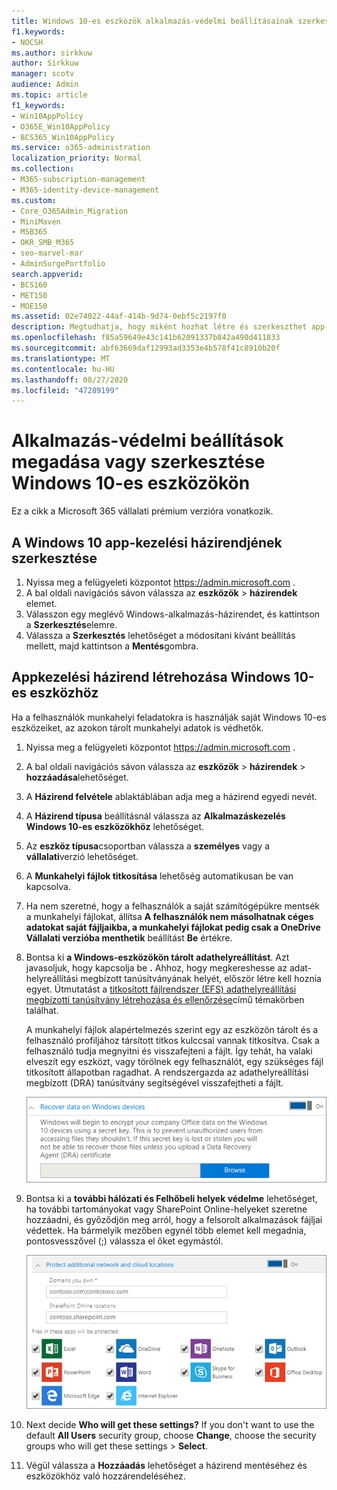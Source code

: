 ```yaml
---
title: Windows 10-es eszközök alkalmazás-védelmi beállításainak szerkesztése és beállítása
f1.keywords:
- NOCSH
ms.author: sirkkuw
author: Sirkkuw
manager: scotv
audience: Admin
ms.topic: article
f1_keywords:
- Win10AppPolicy
- O365E_Win10AppPolicy
- BCS365_Win10AppPolicy
ms.service: o365-administration
localization_priority: Normal
ms.collection:
- M365-subscription-management
- M365-identity-device-management
ms.custom:
- Core_O365Admin_Migration
- MiniMaven
- MSB365
- OKR_SMB_M365
- seo-marvel-mar
- AdminSurgePortfolio
search.appverid:
- BCS160
- MET150
- MOE150
ms.assetid: 02e74022-44af-414b-9d74-0ebf5c2197f0
description: Megtudhatja, hogy miként hozhat létre és szerkeszthet app-kezelési házirendeket, és hogyan védheti a munkahelyi fájlokat a felhasználók személyes Windows 10-es eszközein.
ms.openlocfilehash: f85a59649e43c141b62091337b842a490d411833
ms.sourcegitcommit: abf63669daf12993ad3353e4b578f41c8910b20f
ms.translationtype: MT
ms.contentlocale: hu-HU
ms.lasthandoff: 08/27/2020
ms.locfileid: "47289199"
---
```

# <a name="set-or-edit-application-protection-settings-for-windows-10-devices"></a>Alkalmazás-védelmi beállítások megadása vagy szerkesztése Windows 10-es eszközökön

Ez a cikk a Microsoft 365 vállalati prémium verzióra vonatkozik.

## <a name="edit-an-app-management-policy-for-windows-10"></a>A Windows 10 app-kezelési házirendjének szerkesztése

1. Nyissa meg a felügyeleti központot <a href="https://go.microsoft.com/fwlink/p/?linkid=837890" target="_blank">https://admin.microsoft.com</a> .     
2. A bal oldali navigációs sávon válassza az **eszközök** \> **házirendek** elemet.
1. Válasszon egy meglévő Windows-alkalmazás-házirendet, és kattintson a **Szerkesztés**elemre.
1. Válassza a **Szerkesztés** lehetőséget a módosítani kívánt beállítás mellett, majd kattintson a **Mentés**gombra.

## <a name="create-an-app-management-policy-for-windows-10"></a>Appkezelési házirend létrehozása Windows 10-es eszközhöz

Ha a felhasználók munkahelyi feladatokra is használják saját Windows 10-es eszközeiket, az azokon tárolt munkahelyi adatok is védhetők.
  
1. Nyissa meg a felügyeleti központot <a href="https://go.microsoft.com/fwlink/p/?linkid=837890" target="_blank">https://admin.microsoft.com</a> . 
2. A bal oldali navigációs sávon válassza az **eszközök** \> **házirendek** \> **hozzáadása**lehetőséget.
3. A **Házirend felvétele** ablaktáblában adja meg a házirend egyedi nevét. 
4. A **Házirend típusa** beállításnál válassza az **Alkalmazáskezelés Windows 10-es eszközökhöz** lehetőséget.
5. Az **eszköz típusa**csoportban válassza a **személyes** vagy a **vállalati**verzió lehetőséget.
6. A **Munkahelyi fájlok titkosítása** lehetőség automatikusan be van kapcsolva. 
7. Ha nem szeretné, hogy a felhasználók a saját számítógépükre mentsék a munkahelyi fájlokat, állítsa **A felhasználók nem másolhatnak céges adatokat saját fájljaikba, a munkahelyi fájlokat pedig csak a OneDrive Vállalati verzióba menthetik** beállítást **Be** értékre. 
9. Bontsa ki **a Windows-eszközökön tárolt adathelyreállítást**. Azt javasoljuk, hogy kapcsolja be **.**
    Ahhoz, hogy megkereshesse az adat-helyreállítási megbízott tanúsítványának helyét, először létre kell hoznia egyet. Útmutatást a [titkosított fájlrendszer (EFS) adathelyreállítási megbízotti tanúsítvány létrehozása és ellenőrzése](https://go.microsoft.com/fwlink/p/?linkid=853700)című témakörben találhat.
    
    A munkahelyi fájlok alapértelmezés szerint egy az eszközön tárolt és a felhasználó profiljához társított titkos kulccsal vannak titkosítva. Csak a felhasználó tudja megnyitni és visszafejteni a fájlt. Így tehát, ha valaki elveszít egy eszközt, vagy törölnek egy felhasználót, egy szükséges fájl titkosított állapotban ragadhat. A rendszergazda az adathelyreállítási megbízott (DRA) tanúsítvány segítségével visszafejtheti a fájlt.
    
    ![Browse to Data Recovery Agent certificate.](../media/7d7d664f-b72f-4293-a3e7-d0fa7371366c.png)
  
10. Bontsa ki a **további hálózati és Felhőbeli helyek védelme** lehetőséget, ha további tartományokat vagy SharePoint Online-helyeket szeretne hozzáadni, és győződjön meg arról, hogy a felsorolt alkalmazások fájljai védettek. Ha bármelyik mezőben egynél több elemet kell megadnia, pontosvesszővel (;) válassza el őket egymástól.
    
    ![Expand Protect additional network and cloud locations, and enter domains or SharePoint Online sites you own.](../media/7afaa0c7-ba53-456d-8c61-312c45e09625.png)
  
11. Next decide **Who will get these settings?** If you don't want to use the default **All Users** security group, choose **Change**, choose the security groups who will get these settings \> **Select**.
12. Végül válassza a **Hozzáadás** lehetőséget a házirend mentéséhez és eszközökhöz való hozzárendeléséhez. 
